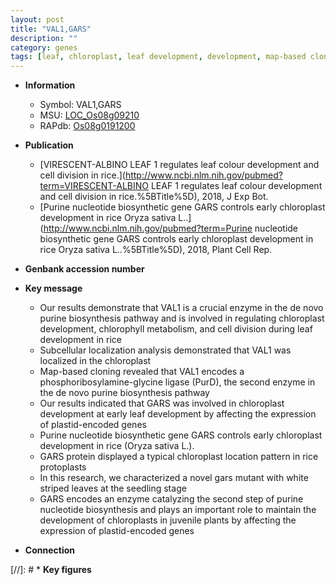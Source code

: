 ```yaml
---
layout: post
title: "VAL1,GARS"
description: ""
category: genes
tags: [leaf, chloroplast, leaf development, development, map-based cloning, cell division, chloroplast development, seedling]
---
```


* **Information**  
    + Symbol: VAL1,GARS  
    + MSU: [LOC_Os08g09210](http://rice.uga.edu/cgi-bin/ORF_infopage.cgi?orf=LOC_Os08g09210)  
    + RAPdb: [Os08g0191200](http://rapdb.dna.affrc.go.jp/viewer/gbrowse_details/irgsp1?name=Os08g0191200)  

* **Publication**  
    + [VIRESCENT-ALBINO LEAF 1 regulates leaf colour development and cell division in rice.](http://www.ncbi.nlm.nih.gov/pubmed?term=VIRESCENT-ALBINO LEAF 1 regulates leaf colour development and cell division in rice.%5BTitle%5D), 2018, J Exp Bot.
    + [Purine nucleotide biosynthetic gene GARS controls early chloroplast development in rice Oryza sativa L..](http://www.ncbi.nlm.nih.gov/pubmed?term=Purine nucleotide biosynthetic gene GARS controls early chloroplast development in rice Oryza sativa L..%5BTitle%5D), 2018, Plant Cell Rep.

* **Genbank accession number**  

* **Key message**  
    + Our results demonstrate that VAL1 is a crucial enzyme in the de novo purine biosynthesis pathway and is involved in regulating chloroplast development, chlorophyll metabolism, and cell division during leaf development in rice
    + Subcellular localization analysis demonstrated that VAL1 was localized in the chloroplast
    + Map-based cloning revealed that VAL1 encodes a phosphoribosylamine-glycine ligase (PurD), the second enzyme in the de novo purine biosynthesis pathway
    + Our results indicated that GARS was involved in chloroplast development at early leaf development by affecting the expression of plastid-encoded genes
    + Purine nucleotide biosynthetic gene GARS controls early chloroplast development in rice (Oryza sativa L.).
    + GARS protein displayed a typical chloroplast location pattern in rice protoplasts
    + In this research, we characterized a novel gars mutant with white striped leaves at the seedling stage
    + GARS encodes an enzyme catalyzing the second step of purine nucleotide biosynthesis and plays an important role to maintain the development of chloroplasts in juvenile plants by affecting the expression of plastid-encoded genes

* **Connection**  

[//]: # * **Key figures**  


